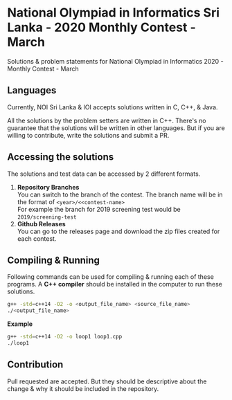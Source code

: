 # National Olympiad in Informatics Sri Lanka - 2020 Monthly Contest - March

Solutions & problem statements for National Olympiad in Informatics 2020 - Monthly Contest - March

## Languages

Currently, NOI Sri Lanka & IOI accepts solutions written in C, C++, & Java.
  
All the solutions by the problem setters are written in C++. 
There's no guarantee that the solutions will be written in other languages. 
But if you are willing to contribute, write the solutions and submit a PR.

## Accessing the solutions

The solutions and test data can be accessed by 2 different formats.
1. **Repository Branches**  
    You can switch to the branch of the contest.
    The branch name will be in the format of ``<year>/<<contest-name>``   
    For example the branch for 2019 screening test would be ``2019/screening-test``  
2. **Github Releases**  
    You can go to the releases page and download the zip files created for each contest.

## Compiling & Running

Following commands can be used for compiling & running each of these programs. A **C++ compiler** should be installed 
in the computer to run these solutions.

```bash
g++ -std=c++14 -O2 -o <output_file_name> <source_file_name>
./<output_file_name>
```

**Example**

```bash
g++ -std=c++14 -O2 -o loop1 loop1.cpp
./loop1
```

## Contribution

Pull requested are accepted. But they should be descriptive about the change & why it should be included in the 
repository.